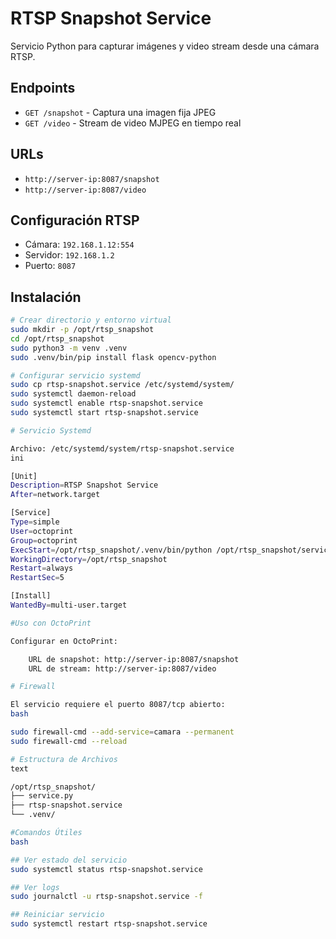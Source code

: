 
# RTSP Snapshot Service

Servicio Python para capturar imágenes y video stream desde una cámara RTSP.

## Endpoints

- `GET /snapshot` - Captura una imagen fija JPEG
- `GET /video` - Stream de video MJPEG en tiempo real

## URLs

- `http://server-ip:8087/snapshot`
- `http://server-ip:8087/video`

## Configuración RTSP

- Cámara: `192.168.1.12:554`
- Servidor: `192.168.1.2`
- Puerto: `8087`

## Instalación

```bash
# Crear directorio y entorno virtual
sudo mkdir -p /opt/rtsp_snapshot
cd /opt/rtsp_snapshot
sudo python3 -m venv .venv
sudo .venv/bin/pip install flask opencv-python

# Configurar servicio systemd
sudo cp rtsp-snapshot.service /etc/systemd/system/
sudo systemctl daemon-reload
sudo systemctl enable rtsp-snapshot.service
sudo systemctl start rtsp-snapshot.service

# Servicio Systemd

Archivo: /etc/systemd/system/rtsp-snapshot.service
ini

[Unit]
Description=RTSP Snapshot Service
After=network.target

[Service]
Type=simple
User=octoprint
Group=octoprint
ExecStart=/opt/rtsp_snapshot/.venv/bin/python /opt/rtsp_snapshot/service.py
WorkingDirectory=/opt/rtsp_snapshot
Restart=always
RestartSec=5

[Install]
WantedBy=multi-user.target

#Uso con OctoPrint

Configurar en OctoPrint:

    URL de snapshot: http://server-ip:8087/snapshot
    URL de stream: http://server-ip:8087/video

# Firewall

El servicio requiere el puerto 8087/tcp abierto:
bash

sudo firewall-cmd --add-service=camara --permanent
sudo firewall-cmd --reload

# Estructura de Archivos
text

/opt/rtsp_snapshot/
├── service.py
├── rtsp-snapshot.service
└── .venv/

#Comandos Útiles
bash

## Ver estado del servicio
sudo systemctl status rtsp-snapshot.service

## Ver logs
sudo journalctl -u rtsp-snapshot.service -f

## Reiniciar servicio
sudo systemctl restart rtsp-snapshot.service
